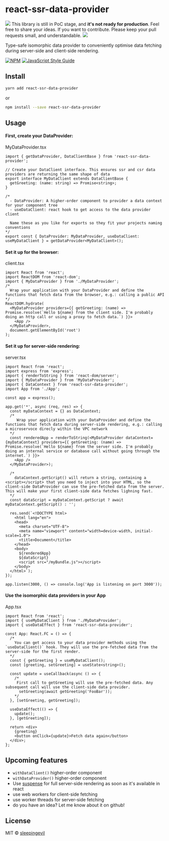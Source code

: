 # react-ssr-data-provider

<img src="https://img.icons8.com/offices/30/000000/warning-shield.png"/> This library is still in PoC stage, and <strong>it's not ready for production</strong>. Feel free to share your ideas. If you want to contribute. Please keep your pull requests small, and understandable. <img src="https://img.icons8.com/offices/30/000000/warning-shield.png"/>

Type-safe isomorphic data provider to conveniently optimise data fetching during server-side and client-side rendering.

[![NPM](https://img.shields.io/npm/v/react-ssr-data-provider.svg)](https://www.npmjs.com/package/react-ssr-data-provider) [![JavaScript Style Guide](https://img.shields.io/badge/code_style-standard-brightgreen.svg)](https://standardjs.com)

## Install

```bash
yarn add react-ssr-data-provider
```
or
```bash
npm install --save react-ssr-data-provider
```

## Usage

#### First, create your DataProvider:

MyDataProvider.tsx
```tsx
import { getDataProvider, DataClientBase } from 'react-ssr-data-provider';

// Create your DataClient interface. This ensures ssr and csr data providers are returning the same shape of data
export interface MyDataClient extends DataClientBase {
  getGreeting: (name: string) => Promise<string>;
}

/* 
  - DataProvider: A higher-order component to provider a data context for your component tree
  - useDataClient: react hook to get access to the data provider client
  
  Name these as you like for exports so they fit your projects naming conventions
*/
export const { DataProvider: MyDataProvider, useDataClient: useMyDataClient } = getDataProvider<MyDataClient>();
```

#### Set it up for the browser:

client.tsx
```tsx
import React from 'react';
import ReactDOM from 'react-dom';
import { MyDataProvider } from './MyDataProvider';
/* 
  Wrap your application with your DataProvider and define the functions that fetch data from the browser, e.g.: calling a public API
*/
ReactDOM.hydrate(
  <MyDataProvider providers={{ getGreeting: (name) => Promise.resolve(`Hello ${name} from the client side. I'm probably doing an http call or using a proxy to fetch data.`) }}>
    <App />
  </MyDataProvider>,
  document.getElementById('root')
);
```

#### Set it up for server-side rendering:

server.tsx
```tsx
import React from 'react';
import express from 'express';
import { renderToString } from 'react-dom/server';
import { MyDataProvider } from 'MyDataProvider';
import { DataContext } from 'react-ssr-data-provider';
import App from './App';

const app = express();

app.get('*', async (req, res) => {
  const myDataContext = {} as DataContext;
  /*
     Wrap your application with your DataProvider and define the functions that fetch data during server-side rendering, e.g.: calling a microservoce direcly within the VPC network
  */
  const renderedApp = renderToString(<MyDataProvider dataContext={myDataContext} providers={{ getGreeting: (name) => Promise.resolve(`Hello ${name} from the server side. I'm probably doing an internal service or database call without going through the internet.`) }}>
    <App />
  </MyDataProvider>);

  /*
    dataContext.getScript() will return a string, containing a <script></script> that you need to inject into your HTML, so the client-side DataProvider can use the pre-fetched data from the server. This will make your first client-side data fetches lighning fast.
  */
  const dataScript = myDataContext.getScript ? await myDataContext.getScript() : '';

  res.send(`<!DOCTYPE html>
    <html lang="en">
    <head>
      <meta charset="UTF-8">
      <meta name="viewport" content="width=device-width, initial-scale=1.0">
      <title>Document</title>
    </head>
    <body>
      ${renderedApp}
      ${dataScript}
      <script src="/myBundle.js"></script>
    </body>
  </html>`);
});

app.listen(3000, () => console.log('App is listening on port 3000'));
```

#### Use the isomorphic data providers in your App

App.tsx
```tsx
import React from 'react';
import { useMyDataClient } from './MyDataProvider';
import { useDataEffect } from 'react-ssr-data-provider';

const App: React.FC = () => {
  /* 
    You can get access to your data provider methods using the `useDataClient()` hook. They will use the pre-fetched data from the server-side for the first render.
  */
  const { getGreeting } = useMyDataClient();
  const [greeting, setGreeting] = useState<string>();

  const update = useCallback(async () => {
    /*
     First call to getGreeting will use the pre-fetched data. Any subsequent call will use the client-side data provider.
      setGreeting(await getGreeting('FooBar'));
    */
  }, [setGreeting, getGreeting]);

  useDataEffect(() => {
    update();
  }, [getGreeting]);

  return <div>
    {greeting}
    <button onClick={update}>Fetch data again</button>
  </div>;
};

```

## Upcoming features

- `withDataClient()` higher-order component
- `withDataProvider()` higher-order component
- Use [suspense](https://reactjs.org/docs/concurrent-mode-suspense.html) for full server-side rendering as soon as it's available in react
- use web workers for client-side fetching
- use worker threads for server-side fetching
- do you have an idea? Let me know about it on github!

## License

MIT © [sleepingevil](https://github.com/sleepingevil)
